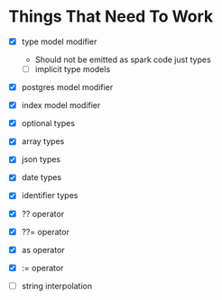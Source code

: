 # Things That Need To Work

- [x] type model modifier
  - Should not be emitted as spark code just types
  - [ ] implicit type models
- [x] postgres model modifier
- [x] index model modifier

- [x] optional types
- [x] array types
- [x] json types
- [x] date types
- [x] identifier types

- [x] ?? operator
- [x] ??= operator
- [x] as operator
- [x] := operator

- [ ] string interpolation